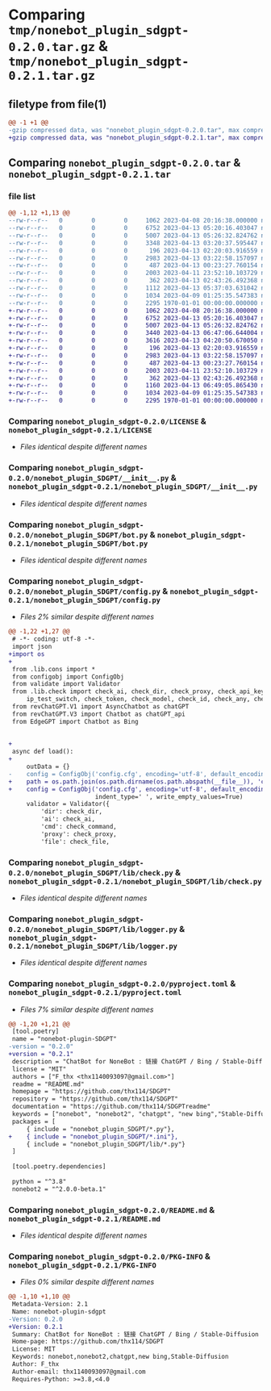 # Comparing `tmp/nonebot_plugin_sdgpt-0.2.0.tar.gz` & `tmp/nonebot_plugin_sdgpt-0.2.1.tar.gz`

## filetype from file(1)

```diff
@@ -1 +1 @@
-gzip compressed data, was "nonebot_plugin_sdgpt-0.2.0.tar", max compression
+gzip compressed data, was "nonebot_plugin_sdgpt-0.2.1.tar", max compression
```

## Comparing `nonebot_plugin_sdgpt-0.2.0.tar` & `nonebot_plugin_sdgpt-0.2.1.tar`

### file list

```diff
@@ -1,12 +1,13 @@
--rw-r--r--   0        0        0     1062 2023-04-08 20:16:38.000000 nonebot_plugin_sdgpt-0.2.0/LICENSE
--rw-r--r--   0        0        0     6752 2023-04-13 05:20:16.403047 nonebot_plugin_sdgpt-0.2.0/nonebot_plugin_SDGPT/__init__.py
--rw-r--r--   0        0        0     5007 2023-04-13 05:26:32.824762 nonebot_plugin_sdgpt-0.2.0/nonebot_plugin_SDGPT/bot.py
--rw-r--r--   0        0        0     3348 2023-04-13 03:20:37.595447 nonebot_plugin_sdgpt-0.2.0/nonebot_plugin_SDGPT/config.py
--rw-r--r--   0        0        0      196 2023-04-13 02:20:03.916559 nonebot_plugin_sdgpt-0.2.0/nonebot_plugin_SDGPT/lib/base.py
--rw-r--r--   0        0        0     2983 2023-04-13 03:22:58.157097 nonebot_plugin_sdgpt-0.2.0/nonebot_plugin_SDGPT/lib/check.py
--rw-r--r--   0        0        0      487 2023-04-13 00:23:27.760154 nonebot_plugin_sdgpt-0.2.0/nonebot_plugin_SDGPT/lib/cons.py
--rw-r--r--   0        0        0     2003 2023-04-11 23:52:10.103729 nonebot_plugin_sdgpt-0.2.0/nonebot_plugin_SDGPT/lib/logger.py
--rw-r--r--   0        0        0      362 2023-04-13 02:43:26.492368 nonebot_plugin_sdgpt-0.2.0/nonebot_plugin_SDGPT/lib/utils.py
--rw-r--r--   0        0        0     1112 2023-04-13 05:37:03.631042 nonebot_plugin_sdgpt-0.2.0/pyproject.toml
--rw-r--r--   0        0        0     1034 2023-04-09 01:25:35.547383 nonebot_plugin_sdgpt-0.2.0/README.md
--rw-r--r--   0        0        0     2295 1970-01-01 00:00:00.000000 nonebot_plugin_sdgpt-0.2.0/PKG-INFO
+-rw-r--r--   0        0        0     1062 2023-04-08 20:16:38.000000 nonebot_plugin_sdgpt-0.2.1/LICENSE
+-rw-r--r--   0        0        0     6752 2023-04-13 05:20:16.403047 nonebot_plugin_sdgpt-0.2.1/nonebot_plugin_SDGPT/__init__.py
+-rw-r--r--   0        0        0     5007 2023-04-13 05:26:32.824762 nonebot_plugin_sdgpt-0.2.1/nonebot_plugin_SDGPT/bot.py
+-rw-r--r--   0        0        0     3440 2023-04-13 06:47:06.644004 nonebot_plugin_sdgpt-0.2.1/nonebot_plugin_SDGPT/config.py
+-rw-r--r--   0        0        0     3616 2023-04-13 04:20:50.670050 nonebot_plugin_sdgpt-0.2.1/nonebot_plugin_SDGPT/configspec.ini
+-rw-r--r--   0        0        0      196 2023-04-13 02:20:03.916559 nonebot_plugin_sdgpt-0.2.1/nonebot_plugin_SDGPT/lib/base.py
+-rw-r--r--   0        0        0     2983 2023-04-13 03:22:58.157097 nonebot_plugin_sdgpt-0.2.1/nonebot_plugin_SDGPT/lib/check.py
+-rw-r--r--   0        0        0      487 2023-04-13 00:23:27.760154 nonebot_plugin_sdgpt-0.2.1/nonebot_plugin_SDGPT/lib/cons.py
+-rw-r--r--   0        0        0     2003 2023-04-11 23:52:10.103729 nonebot_plugin_sdgpt-0.2.1/nonebot_plugin_SDGPT/lib/logger.py
+-rw-r--r--   0        0        0      362 2023-04-13 02:43:26.492368 nonebot_plugin_sdgpt-0.2.1/nonebot_plugin_SDGPT/lib/utils.py
+-rw-r--r--   0        0        0     1160 2023-04-13 06:49:05.865430 nonebot_plugin_sdgpt-0.2.1/pyproject.toml
+-rw-r--r--   0        0        0     1034 2023-04-09 01:25:35.547383 nonebot_plugin_sdgpt-0.2.1/README.md
+-rw-r--r--   0        0        0     2295 1970-01-01 00:00:00.000000 nonebot_plugin_sdgpt-0.2.1/PKG-INFO
```

### Comparing `nonebot_plugin_sdgpt-0.2.0/LICENSE` & `nonebot_plugin_sdgpt-0.2.1/LICENSE`

 * *Files identical despite different names*

### Comparing `nonebot_plugin_sdgpt-0.2.0/nonebot_plugin_SDGPT/__init__.py` & `nonebot_plugin_sdgpt-0.2.1/nonebot_plugin_SDGPT/__init__.py`

 * *Files identical despite different names*

### Comparing `nonebot_plugin_sdgpt-0.2.0/nonebot_plugin_SDGPT/bot.py` & `nonebot_plugin_sdgpt-0.2.1/nonebot_plugin_SDGPT/bot.py`

 * *Files identical despite different names*

### Comparing `nonebot_plugin_sdgpt-0.2.0/nonebot_plugin_SDGPT/config.py` & `nonebot_plugin_sdgpt-0.2.1/nonebot_plugin_SDGPT/config.py`

 * *Files 2% similar despite different names*

```diff
@@ -1,22 +1,27 @@
 # -*- coding: utf-8 -*-
 import json
+import os
+
 from .lib.cons import *
 from configobj import ConfigObj
 from validate import Validator
 from .lib.check import check_ai, check_dir, check_proxy, check_api_key, check_command, check_file, check_ip, \
     ip_test_switch, check_token, check_model, check_id, check_any, check_preset
 from revChatGPT.V1 import AsyncChatbot as chatGPT
 from revChatGPT.V3 import Chatbot as chatGPT_api
 from EdgeGPT import Chatbot as Bing
 
 
+
 async def load():
+
     outData = {}
-    config = ConfigObj('config.cfg', encoding='utf-8', default_encoding='utf-8', configspec='configspec.ini',
+    path = os.path.join(os.path.dirname(os.path.abspath(__file__)), 'configspec.ini')
+    config = ConfigObj('config.cfg', encoding='utf-8', default_encoding='utf-8', configspec=path,
                        indent_type=' ', write_empty_values=True)
     validator = Validator({
         'dir': check_dir,
         'ai': check_ai,
         'cmd': check_command,
         'proxy': check_proxy,
         'file': check_file,
```

### Comparing `nonebot_plugin_sdgpt-0.2.0/nonebot_plugin_SDGPT/lib/check.py` & `nonebot_plugin_sdgpt-0.2.1/nonebot_plugin_SDGPT/lib/check.py`

 * *Files identical despite different names*

### Comparing `nonebot_plugin_sdgpt-0.2.0/nonebot_plugin_SDGPT/lib/logger.py` & `nonebot_plugin_sdgpt-0.2.1/nonebot_plugin_SDGPT/lib/logger.py`

 * *Files identical despite different names*

### Comparing `nonebot_plugin_sdgpt-0.2.0/pyproject.toml` & `nonebot_plugin_sdgpt-0.2.1/pyproject.toml`

 * *Files 7% similar despite different names*

```diff
@@ -1,20 +1,21 @@
 [tool.poetry]
 name = "nonebot-plugin-SDGPT"
-version = "0.2.0"
+version = "0.2.1"
 description = "ChatBot for NoneBot : 链接 ChatGPT / Bing / Stable-Diffusion : ChatGPT Bing聊天, gpt解析自然语言转Stable-Diffusion生成图像"
 license = "MIT"
 authors = ["F_thx <thx1140093097@gmail.com>"]
 readme = "README.md"
 homepage = "https://github.com/thx114/SDGPT"
 repository = "https://github.com/thx114/SDGPT"
 documentation = "https://github.com/thx114/SDGPTreadme"
 keywords = ["nonebot", "nonebot2", "chatgpt", "new bing","Stable-Diffusion"]
 packages = [
     { include = "nonebot_plugin_SDGPT/*.py"},
+    { include = "nonebot_plugin_SDGPT/*.ini"},
     { include = "nonebot_plugin_SDGPT/lib/*.py"}
 ]
 
 [tool.poetry.dependencies]
 
 python = "^3.8"
 nonebot2 = "^2.0.0-beta.1"
```

### Comparing `nonebot_plugin_sdgpt-0.2.0/README.md` & `nonebot_plugin_sdgpt-0.2.1/README.md`

 * *Files identical despite different names*

### Comparing `nonebot_plugin_sdgpt-0.2.0/PKG-INFO` & `nonebot_plugin_sdgpt-0.2.1/PKG-INFO`

 * *Files 0% similar despite different names*

```diff
@@ -1,10 +1,10 @@
 Metadata-Version: 2.1
 Name: nonebot-plugin-sdgpt
-Version: 0.2.0
+Version: 0.2.1
 Summary: ChatBot for NoneBot : 链接 ChatGPT / Bing / Stable-Diffusion : ChatGPT Bing聊天, gpt解析自然语言转Stable-Diffusion生成图像
 Home-page: https://github.com/thx114/SDGPT
 License: MIT
 Keywords: nonebot,nonebot2,chatgpt,new bing,Stable-Diffusion
 Author: F_thx
 Author-email: thx1140093097@gmail.com
 Requires-Python: >=3.8,<4.0
```

